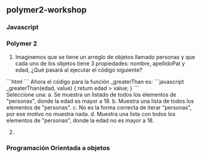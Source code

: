 ## polymer2-workshop

### Javascript

### Polymer 2

1. Imaginemos que se tiene un arreglo de objetos llamado personas y que cada uno de los objetos tiene 3 propiedades: nombre, apellidoPat y edad, ¿Qué pasará al ejecutar el código siguiente?

´´´html
<template is = "dom-repeat" items = "personas" as = "persona">
    <template is = "dom-if" if = "[[!_greaterThan(persona.edad, 18)]]">
        <p> [[persona.nombre]] [[persona.apellidoPat]] => [[persona.edad] ]<p/>
    </template>
</template>
´´´
Ahora el código para la función _greaterThan es:
´´´javascript
_greaterThan(edad, value) {
    return edad > value;
}
´´´    
Seleccione una:
a. Se muestra un listado de todos los elementos de "personas", donde la edad es mayor a 18.
b. Muestra una lista de todos los elementos de "personas".
c. No es la forma correcta de iterar "personas", por ese motivo no muestra nada. 
d. Muestra una lista con todos los elementos de "personas", donde la edad no es mayor a 18.

2. 

### Programación Orientada a objetos 